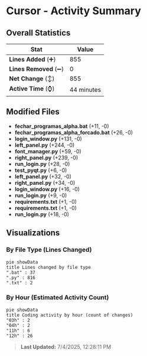 # Cursor - Activity Summary 

## Overall Statistics

| Stat                   | Value                                                             |
| ---------------------- | ----------------------------------------------------------------- |
| **Lines Added** (➕)   | 855                                          |
| **Lines Removed** (➖) | 0                                        |
| **Net Change** (↕)    | 855                |
| **Active Time** (⌚)   | 44 minutes |


## Modified Files
- **fechar_programas_alpha.bat** (+11, -0)
- **fechar_programas_alpha_forcado.bat** (+26, -0)
- **login_window.py** (+131, -0)
- **left_panel.py** (+244, -0)
- **font_manager.py** (+59, -0)
- **right_panel.py** (+239, -0)
- **run_login.py** (+28, -0)
- **test_pyqt.py** (+6, -0)
- **left_panel.py** (+32, -0)
- **right_panel.py** (+34, -0)
- **login_window.py** (+16, -0)
- **run_login.py** (+9, -0)
- **requirements.txt** (+1, -0)
- **requirements.txt** (+1, -0)
- **run_login.py** (+18, -0)

## Visualizations

### By File Type (Lines Changed)

```mermaid
pie showData
title Lines changed by file type
".bat" : 37
".py" : 816
".txt" : 2
```

### By Hour (Estimated Activity Count)

```mermaid
pie showData
title Coding activity by hour (count of changes)
"03h" : 2
"04h" : 2
"11h" : 6
"12h" : 26
```


> **Last Updated:** 7/4/2025, 12:28:11 PM